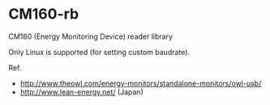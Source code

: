 # CM160-rb
CM160 (Energy Monitoring Device) reader library

Only Linux is supported (for setting custom baudrate).

Ref.
 * http://www.theowl.com/energy-monitors/standalone-monitors/owl-usb/
 * http://www.lean-energy.net/ (Japan)
 
